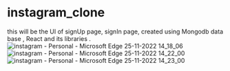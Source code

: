 # instagram_clone
this will be the UI of signUp page, signIn page, created using Mongodb  data base , React  and its libraries .
![instagram - Personal - Microsoft​ Edge 25-11-2022 14_18_06](https://user-images.githubusercontent.com/103449592/203939314-40e83704-8d11-4766-afa1-f7026c8b79c2.png)
![instagram - Personal - Microsoft​ Edge 25-11-2022 14_22_00](https://user-images.githubusercontent.com/103449592/203939913-da5342c8-3530-4610-815c-61753df51d00.png)
![instagram - Personal - Microsoft​ Edge 25-11-2022 14_23_00](https://user-images.githubusercontent.com/103449592/203940133-b3009f86-1c3f-41c6-9ef7-736ea598e552.png)
